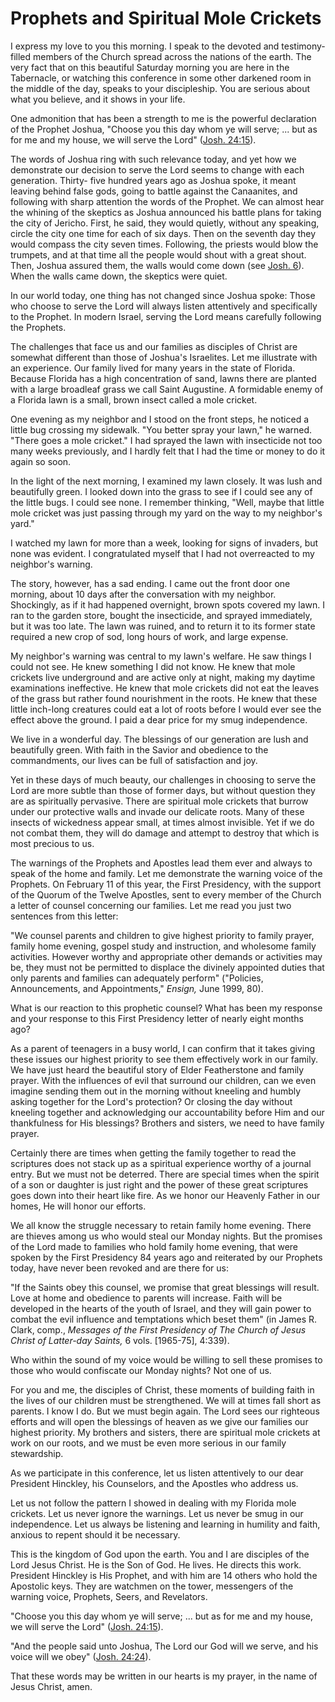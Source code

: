 # Prophets and Spiritual Mole Crickets

I express my love to you this morning. I speak to the devoted and testimony-
filled members of the Church spread across the nations of the earth. The very
fact that on this beautiful Saturday morning you are here in the Tabernacle,
or watching this conference in some other darkened room in the middle of the
day, speaks to your discipleship. You are serious about what you believe, and
it shows in your life.

One admonition that has been a strength to me is the powerful declaration of
the Prophet Joshua, "Choose you this day whom ye will serve; ... but as for me
and my house, we will serve the Lord" ([Josh.
24:15](https://www.lds.org/scriptures/ot/josh/24.15?lang=eng#14)).

The words of Joshua ring with such relevance today, and yet how we demonstrate
our decision to serve the Lord seems to change with each generation. Thirty-
five hundred years ago as Joshua spoke, it meant leaving behind false gods,
going to battle against the Canaanites, and following with sharp attention the
words of the Prophet. We can almost hear the whining of the skeptics as Joshua
announced his battle plans for taking the city of Jericho. First, he said,
they would quietly, without any speaking, circle the city one time for each of
six days. Then on the seventh day they would compass the city seven times.
Following, the priests would blow the trumpets, and at that time all the
people would shout with a great shout. Then, Joshua assured them, the walls
would come down (see [Josh.
6](https://www.lds.org/scriptures/ot/josh/6.title?lang=eng)). When the walls
came down, the skeptics were quiet.

In our world today, one thing has not changed since Joshua spoke: Those who
choose to serve the Lord will always listen attentively and specifically to
the Prophet. In modern Israel, serving the Lord means carefully following the
Prophets.

The challenges that face us and our families as disciples of Christ are
somewhat different than those of Joshua's Israelites. Let me illustrate with
an experience. Our family lived for many years in the state of Florida.
Because Florida has a high concentration of sand, lawns there are planted with
a large broadleaf grass we call Saint Augustine. A formidable enemy of a
Florida lawn is a small, brown insect called a mole cricket.

One evening as my neighbor and I stood on the front steps, he noticed a little
bug crossing my sidewalk. "You better spray your lawn," he warned. "There goes
a mole cricket." I had sprayed the lawn with insecticide not too many weeks
previously, and I hardly felt that I had the time or money to do it again so
soon.

In the light of the next morning, I examined my lawn closely. It was lush and
beautifully green. I looked down into the grass to see if I could see any of
the little bugs. I could see none. I remember thinking, "Well, maybe that
little mole cricket was just passing through my yard on the way to my
neighbor's yard."

I watched my lawn for more than a week, looking for signs of invaders, but
none was evident. I congratulated myself that I had not overreacted to my
neighbor's warning.

The story, however, has a sad ending. I came out the front door one morning,
about 10 days after the conversation with my neighbor. Shockingly, as if it
had happened overnight, brown spots covered my lawn. I ran to the garden
store, bought the insecticide, and sprayed immediately, but it was too late.
The lawn was ruined, and to return it to its former state required a new crop
of sod, long hours of work, and large expense.

My neighbor's warning was central to my lawn's welfare. He saw things I could
not see. He knew something I did not know. He knew that mole crickets live
underground and are active only at night, making my daytime examinations
ineffective. He knew that mole crickets did not eat the leaves of the grass
but rather found nourishment in the roots. He knew that these little inch-long
creatures could eat a lot of roots before I would ever see the effect above
the ground. I paid a dear price for my smug independence.

We live in a wonderful day. The blessings of our generation are lush and
beautifully green. With faith in the Savior and obedience to the commandments,
our lives can be full of satisfaction and joy.

Yet in these days of much beauty, our challenges in choosing to serve the Lord
are more subtle than those of former days, but without question they are as
spiritually pervasive. There are spiritual mole crickets that burrow under our
protective walls and invade our delicate roots. Many of these insects of
wickedness appear small, at times almost invisible. Yet if we do not combat
them, they will do damage and attempt to destroy that which is most precious
to us.

The warnings of the Prophets and Apostles lead them ever and always to speak
of the home and family. Let me demonstrate the warning voice of the Prophets.
On February 11 of this year, the First Presidency, with the support of the
Quorum of the Twelve Apostles, sent to every member of the Church a letter of
counsel concerning our families. Let me read you just two sentences from this
letter:

"We counsel parents and children to give highest priority to family prayer,
family home evening, gospel study and instruction, and wholesome family
activities. However worthy and appropriate other demands or activities may be,
they must not be permitted to displace the divinely appointed duties that only
parents and families can adequately perform" ("Policies, Announcements, and
Appointments," _Ensign,_ June 1999, 80).

What is our reaction to this prophetic counsel? What has been my response and
your response to this First Presidency letter of nearly eight months ago?

As a parent of teenagers in a busy world, I can confirm that it takes giving
these issues our highest priority to see them effectively work in our family.
We have just heard the beautiful story of Elder Featherstone and family
prayer. With the influences of evil that surround our children, can we even
imagine sending them out in the morning without kneeling and humbly asking
together for the Lord's protection? Or closing the day without kneeling
together and acknowledging our accountability before Him and our thankfulness
for His blessings? Brothers and sisters, we need to have family prayer.

Certainly there are times when getting the family together to read the
scriptures does not stack up as a spiritual experience worthy of a journal
entry. But we must not be deterred. There are special times when the spirit of
a son or daughter is just right and the power of these great scriptures goes
down into their heart like fire. As we honor our Heavenly Father in our homes,
He will honor our efforts.

We all know the struggle necessary to retain family home evening. There are
thieves among us who would steal our Monday nights. But the promises of the
Lord made to families who hold family home evening, that were spoken by the
First Presidency 84 years ago and reiterated by our Prophets today, have never
been revoked and are there for us:

"If the Saints obey this counsel, we promise that great blessings will result.
Love at home and obedience to parents will increase. Faith will be developed
in the hearts of the youth of Israel, and they will gain power to combat the
evil influence and temptations which beset them" (in James R. Clark, comp.,
_Messages of the First Presidency of The Church of Jesus Christ of Latter-day
Saints,_ 6 vols. [1965-75], 4:339).

Who within the sound of my voice would be willing to sell these promises to
those who would confiscate our Monday nights? Not one of us.

For you and me, the disciples of Christ, these moments of building faith in
the lives of our children must be strengthened. We will at times fall short as
parents. I know I do. But we must begin again. The Lord sees our righteous
efforts and will open the blessings of heaven as we give our families our
highest priority. My brothers and sisters, there are spiritual mole crickets
at work on our roots, and we must be even more serious in our family
stewardship.

As we participate in this conference, let us listen attentively to our dear
President Hinckley, his Counselors, and the Apostles who address us.

Let us not follow the pattern I showed in dealing with my Florida mole
crickets. Let us never ignore the warnings. Let us never be smug in our
independence. Let us always be listening and learning in humility and faith,
anxious to repent should it be necessary.

This is the kingdom of God upon the earth. You and I are disciples of the Lord
Jesus Christ. He is the Son of God. He lives. He directs this work. President
Hinckley is His Prophet, and with him are 14 others who hold the Apostolic
keys. They are watchmen on the tower, messengers of the warning voice,
Prophets, Seers, and Revelators.

"Choose you this day whom ye will serve; ... but as for me and my house, we will
serve the Lord" ([Josh.
24:15](https://www.lds.org/scriptures/ot/josh/24.15?lang=eng#14)).

"And the people said unto Joshua, The Lord our God will we serve, and his
voice will we obey" ([Josh.
24:24](https://www.lds.org/scriptures/ot/josh/24.24?lang=eng#23)).

That these words may be written in our hearts is my prayer, in the name of
Jesus Christ, amen.

